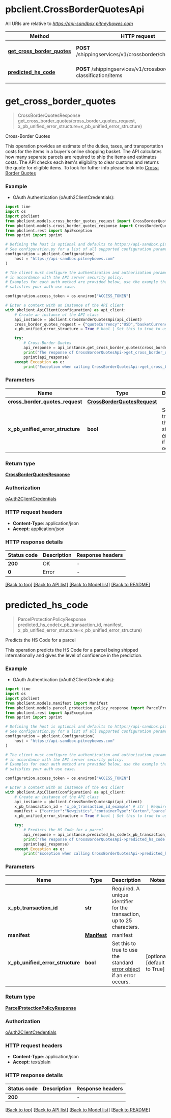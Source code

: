 # pbclient.CrossBorderQuotesApi

All URIs are relative to *https://api-sandbox.pitneybowes.com*

Method | HTTP request | Description
------------- | ------------- | -------------
[**get_cross_border_quotes**](CrossBorderQuotesApi.md#get_cross_border_quotes) | **POST** /shippingservices/v1/crossborder/checkout/quotes | Cross-Border Quotes
[**predicted_hs_code**](CrossBorderQuotesApi.md#predicted_hs_code) | **POST** /shippingservices/v1/crossborder/hs-classification/items | Predicts the HS Code for a parcel


# **get_cross_border_quotes**
> CrossBorderQuotesResponse get_cross_border_quotes(cross_border_quotes_request, x_pb_unified_error_structure=x_pb_unified_error_structure)

Cross-Border Quotes

This operation provides an estimate of the duties, taxes, and transportation costs for the items in a buyer's online shopping basket. The API calculates how many separate parcels are required to ship the items and estimates costs. The API checks each item's eligibility to clear customs and returns the quote for eligible items. To look for futher info please look into [Cross-Border Quotes](https://shipping.pitneybowes.com/api/post-quotes.html#)

### Example

* OAuth Authentication (oAuth2ClientCredentials):
```python
import time
import os
import pbclient
from pbclient.models.cross_border_quotes_request import CrossBorderQuotesRequest
from pbclient.models.cross_border_quotes_response import CrossBorderQuotesResponse
from pbclient.rest import ApiException
from pprint import pprint

# Defining the host is optional and defaults to https://api-sandbox.pitneybowes.com
# See configuration.py for a list of all supported configuration parameters.
configuration = pbclient.Configuration(
    host = "https://api-sandbox.pitneybowes.com"
)

# The client must configure the authentication and authorization parameters
# in accordance with the API server security policy.
# Examples for each auth method are provided below, use the example that
# satisfies your auth use case.

configuration.access_token = os.environ["ACCESS_TOKEN"]

# Enter a context with an instance of the API client
with pbclient.ApiClient(configuration) as api_client:
    # Create an instance of the API class
    api_instance = pbclient.CrossBorderQuotesApi(api_client)
    cross_border_quotes_request = {"quoteCurrency":"USD","basketCurrency":"USD","fromAddress":{"name":"John Smith","residential":false,"company":"Supplies","addressLines":["545 Market St"],"cityTown":"San Francisco","stateProvince":"CA","postalCode":"94105","countryCode":"US","email":"john@example.com","phone":"415-555-0000"},"toAddress":{"name":"Jan Jones","residential":true,"addressLines":["2168 King St N"],"cityTown":"Waterloo","stateProvince":"ON","postalCode":"N2J 4G8","countryCode":"CA","email":"jan@example.com","phone":"519-555-0000"},"basketItems":[{"brand":"","categories":[{"categoryCode":"UNKNOWN","descriptions":[{"locale":"en","name":"Dress","parentsNames":["Clothing","Women"]}],"parentCategoryCode":"6543","url":"www.example.com"}],"description":"Red Embroidered","eccn":"EAR99","hazmats":["hazmat","ormd"],"hSTariffCode":"4203100001","hSTariffCodeCountry":"AU","identifiers":[{"number":"123456","source":"isbn"}],"imageUrls":["www.example.com"],"itemDimension":{"length":11,"height":8.5,"width":5,"unitOfMeasurement":"IN"},"itemId":"G_123456","manufacturer":"","originCountryCode":"CN","pricing":{"price":20,"codPrice":[{"price":20,"cod":"CA","includesDuty":false,"includesTaxes":false}],"dutiableValue":20},"quantity":2,"unitPrice":19.99,"unitWeight":{"weight":5,"unitOfMeasurement":"lb"},"url":"http://www.example.com/products/160921_030"}],"rates":[{"carrier":"PBI","serviceId":"PBXPS"}],"shipmentOptions":[{"name":"SHIPPER_ID","value":"9024324564"},{"name":"CLIENT_ID","value":"789123"},{"name":"CARRIER_FACILITY_ID","value":"US_ELOVATIONS_KY"}]} # CrossBorderQuotesRequest | 
    x_pb_unified_error_structure = True # bool | Set this to true to use the standard [error object](https://shipping.pitneybowes.com/reference/error-object.html#standard-error-object) if an error occurs. (optional) (default to True)

    try:
        # Cross-Border Quotes
        api_response = api_instance.get_cross_border_quotes(cross_border_quotes_request, x_pb_unified_error_structure=x_pb_unified_error_structure)
        print("The response of CrossBorderQuotesApi->get_cross_border_quotes:\n")
        pprint(api_response)
    except Exception as e:
        print("Exception when calling CrossBorderQuotesApi->get_cross_border_quotes: %s\n" % e)
```



### Parameters

Name | Type | Description  | Notes
------------- | ------------- | ------------- | -------------
 **cross_border_quotes_request** | [**CrossBorderQuotesRequest**](CrossBorderQuotesRequest.md)|  | 
 **x_pb_unified_error_structure** | **bool**| Set this to true to use the standard [error object](https://shipping.pitneybowes.com/reference/error-object.html#standard-error-object) if an error occurs. | [optional] [default to True]

### Return type

[**CrossBorderQuotesResponse**](CrossBorderQuotesResponse.md)

### Authorization

[oAuth2ClientCredentials](../README.md#oAuth2ClientCredentials)

### HTTP request headers

 - **Content-Type**: application/json
 - **Accept**: application/json

### HTTP response details
| Status code | Description | Response headers |
|-------------|-------------|------------------|
**200** | OK |  -  |
**0** | Error |  -  |

[[Back to top]](#) [[Back to API list]](../README.md#documentation-for-api-endpoints) [[Back to Model list]](../README.md#documentation-for-models) [[Back to README]](../README.md)

# **predicted_hs_code**
> ParcelProtectionPolicyResponse predicted_hs_code(x_pb_transaction_id, manifest, x_pb_unified_error_structure=x_pb_unified_error_structure)

Predicts the HS Code for a parcel

This operation predicts the HS Code for a parcel being shipped internationally and gives the level of confidence in the prediction.

### Example

* OAuth Authentication (oAuth2ClientCredentials):
```python
import time
import os
import pbclient
from pbclient.models.manifest import Manifest
from pbclient.models.parcel_protection_policy_response import ParcelProtectionPolicyResponse
from pbclient.rest import ApiException
from pprint import pprint

# Defining the host is optional and defaults to https://api-sandbox.pitneybowes.com
# See configuration.py for a list of all supported configuration parameters.
configuration = pbclient.Configuration(
    host = "https://api-sandbox.pitneybowes.com"
)

# The client must configure the authentication and authorization parameters
# in accordance with the API server security policy.
# Examples for each auth method are provided below, use the example that
# satisfies your auth use case.

configuration.access_token = os.environ["ACCESS_TOKEN"]

# Enter a context with an instance of the API client
with pbclient.ApiClient(configuration) as api_client:
    # Create an instance of the API class
    api_instance = pbclient.CrossBorderQuotesApi(api_client)
    x_pb_transaction_id = 'x_pb_transaction_id_example' # str | Required. A unique identifier for the transaction, up to 25 characters.
    manifest = {"carrier":"Newgistics","containerType":"Carton","parcelTrackingNumbers":["9205500000000000000000","9206600000000000000000"],"documents":[{"resolution":"DPI_203","size":"DOC_4X4","fileFormat":"PDF"}],"parameters":[{"name":"CLIENT_CONTAINER_ID","value":"AB12345678"},{"name":"SHIPMENT_REFERENCE_NUMBER","value":"CD12345678"},{"name":"CLIENT_FACILITY_ID","value":"7777"},{"name":"CARRIER_GATEWAY_FACILITY_ID","value":"1234"},{"name":"CARRIER_FACILITY_ID","value":"4321"},{"name":"PRINT_CUSTOM_MESSAGE_1","value":"Container: AB12345678, Shipment: CD12345678"},{"name":"current_container","value":"1"},{"name":"total_container_count","value":"2"},{"name":"client_Id","value":"NGST"}]} # Manifest | manifest
    x_pb_unified_error_structure = True # bool | Set this to true to use the standard [error object](https://shipping.pitneybowes.com/reference/error-object.html#standard-error-object) if an error occurs. (optional) (default to True)

    try:
        # Predicts the HS Code for a parcel
        api_response = api_instance.predicted_hs_code(x_pb_transaction_id, manifest, x_pb_unified_error_structure=x_pb_unified_error_structure)
        print("The response of CrossBorderQuotesApi->predicted_hs_code:\n")
        pprint(api_response)
    except Exception as e:
        print("Exception when calling CrossBorderQuotesApi->predicted_hs_code: %s\n" % e)
```



### Parameters

Name | Type | Description  | Notes
------------- | ------------- | ------------- | -------------
 **x_pb_transaction_id** | **str**| Required. A unique identifier for the transaction, up to 25 characters. | 
 **manifest** | [**Manifest**](Manifest.md)| manifest | 
 **x_pb_unified_error_structure** | **bool**| Set this to true to use the standard [error object](https://shipping.pitneybowes.com/reference/error-object.html#standard-error-object) if an error occurs. | [optional] [default to True]

### Return type

[**ParcelProtectionPolicyResponse**](ParcelProtectionPolicyResponse.md)

### Authorization

[oAuth2ClientCredentials](../README.md#oAuth2ClientCredentials)

### HTTP request headers

 - **Content-Type**: application/json
 - **Accept**: text/plain

### HTTP response details
| Status code | Description | Response headers |
|-------------|-------------|------------------|
**200** |  |  -  |

[[Back to top]](#) [[Back to API list]](../README.md#documentation-for-api-endpoints) [[Back to Model list]](../README.md#documentation-for-models) [[Back to README]](../README.md)

